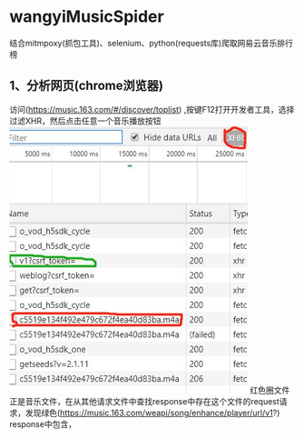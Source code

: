 # wangyiMusicSpider
结合mitmpoxy(抓包工具)、selenium、python(requests库)爬取网易云音乐排行榜
## 1、分析网页(chrome浏览器)
 访问(https://music.163.com/#/discover/toplist) ,按键F12打开开发者工具，选择过滤XHR，然后点击任意一个音乐播放按钮
            ![](https://github.com/fuxiaofeng08/wangyiMusicSpider/blob/master/pic/20191227133853.jpg)
 红色圈文件正是音乐文件，在从其他请求文件中查找response中存在这个文件的request请求，发现绿色(https://music.163.com/weapi/song/enhance/player/url/v1?) response中包含，
